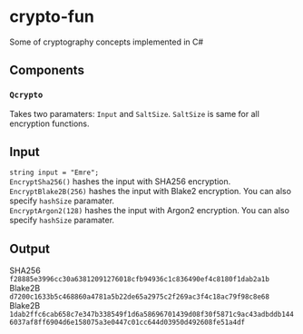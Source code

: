 # crypto-fun
Some of cryptography concepts implemented in C#

## Components
### `Qcrypto`
Takes two paramaters: `Input` and `SaltSize`. `SaltSize` is same for all encryption functions.

## Input
`string input = "Emre";`  
`EncryptSha256()` hashes the input with SHA256 encryption.  
`EncryptBlake2B(256)` hashes the input with Blake2 encryption. You can also specify `hashSize` paramater.  
`EncryptArgon2(128)` hashes the input with Argon2 encryption. You can also specify `hashSize` paramater.  

## Output
SHA256  
`f28885e3996cc30a63812091276018cfb94936c1c836490ef4c8180f1dab2a1b`  
Blake2B  
`d7200c1633b5c468860a4781a5b22de65a2975c2f269ac3f4c18ac79f98c8e68`  
Blake2B  
`1dab2ffc6cab658c7e347b338549f1d6a58696701439d08f30f5871c9ac43adbddb1446037af8ff6904d6e158075a3e0447c01cc644d03950d492608fe51a4df`   
